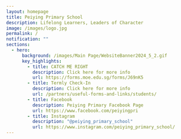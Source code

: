 ```yaml
---
layout: homepage
title: Peiying Primary School
description: Lifelong Learners, Leaders of Character
image: /images/logo.jpg
permalink: /
notification: ""
sections:
  - hero:
      background: /images/Main Page/WebsiteBanner2024_5_2.gif
      key_highlights:
        - title: CATCH ME RIGHT
          description: Click here for more info
          url: https://forms.moe.edu.sg/forms/J69nK5
        - title: Termly Check-In
          description: Click here for more info
          url: /partners/useful-forms-and-links/students/
        - title: Facebook
          description: Peiying Primary Facebook Page
          url: https://www.facebook.com/peiyingpri
        - title: Instagram
          description: "@peiying_primary_school"
          url: https://www.instagram.com/peiying_primary_school/
---
```

